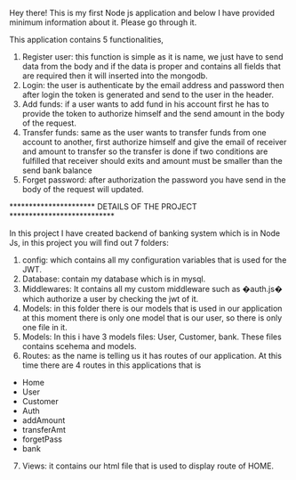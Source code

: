 Hey there! This is my first Node js application and below I have provided minimum information about it. Please go through it.

This application contains 5 functionalities, 
1. Register user: this function is simple as it is name, we just have to send data from the body and if the data is proper and contains all fields that are required then it will inserted into the mongodb.
2. Login: the user is authenticate by the email address and password then after login the token is generated and send to the user in the header.
3. Add funds: if a user wants to add fund in his account first he has to provide the token to authorize himself and the send amount in the body of the request.
4. Transfer funds: same as the user wants to transfer funds from one account to another, first authorize himself and give the email of receiver and amount to transfer so the transfer is done if two conditions are fulfilled that receiver should exits and amount must be smaller than the send bank balance
5. Forget password: after authorization the password you have send in the body of the request will updated.

********************** DETAILS OF THE PROJECT ***************************

In this project I have created backend of banking system which is in Node Js, in this project you will find out 7 folders:
1. config: which contains all my configuration variables that is used for the JWT.
2. Database: contain my database which is in mysql.
3. Middlewares: It contains all my custom middleware such as �auth.js� which authorize a user by checking the jwt of it.
4. Models: in this folder there is our models that is used in our application at this moment there is only one model that is our user, so there is only one file in it.
5. Models: In this i have 3 models files: User, Customer, bank. These files contains scehema and models. 
6. Routes: as the name is telling us it has routes of our application. At this time there are 4 routes in this applications that is 
* Home
* User
* Customer
* Auth
* addAmount
* transferAmt
* forgetPass
* bank
7. Views: it contains our html file that is used to display route of HOME.


